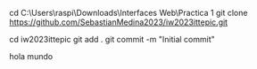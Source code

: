 <!-- Clonar repositorio -->
cd C:\Users\raspi\Downloads\Interfaces Web\Practica 1
git clone https://github.com/SebastianMedina2023/iw2023ittepic.git

<!-- Hacer un commit -->
cd iw2023ittepic
git add .
git commit -m "Initial commit"

hola mundo